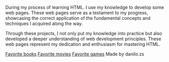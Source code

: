 During my process of learning HTML. I use my knowledge to develop some web pages. These web pages serve as a testament to my progress, showcasing the correct application of the fundamental concepts and techniques I acquired along the way.

Through these projects, I not only put my knowledge into practice but also developed a deeper understanding of web development principles. These web pages represent my dedication and enthusiasm for mastering HTML.

[Favorite books](/Favorite%20books)
[Favorite movies](/Favorite%20movies)
[Favorite games](/Favorite%20games)
Made by danilo.zs
